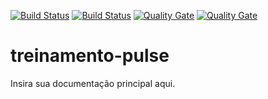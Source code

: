[![Build Status](https://img.shields.io/badge/maven-0.1.0)](https://img.shields.io)
[![Build Status](http://192.168.6.95:32595/buildStatus/icon?job=${modulo}-rest-treinamento-pulse-master)](http://192.168.6.95:32595/job/${modulo}-rest-treinamento-pulse-master/job/master/)
[![Quality Gate](http://192.168.6.182:9000/api/badges/gate?key=${modulo}-rest-treinamento-pulse_master)](http://192.168.6.182:9000/dashboard/index/${modulo}-rest-treinamento-pulse_master)
[![Quality Gate](http://192.168.6.182:9000/api/badges/measure?key=${modulo}-rest-treinamento-pulse_master&metric=coverage)](http://192.168.6.182:9000/dashboard/index/${modulo}-rest-treinamento-pulse_master)

treinamento-pulse
==============

Insira sua documentação principal aqui.